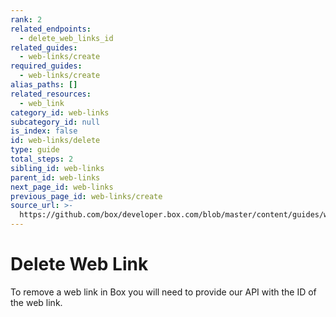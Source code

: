```yaml
---
rank: 2
related_endpoints:
  - delete_web_links_id
related_guides:
  - web-links/create
required_guides:
  - web-links/create
alias_paths: []
related_resources:
  - web_link
category_id: web-links
subcategory_id: null
is_index: false
id: web-links/delete
type: guide
total_steps: 2
sibling_id: web-links
parent_id: web-links
next_page_id: web-links
previous_page_id: web-links/create
source_url: >-
  https://github.com/box/developer.box.com/blob/master/content/guides/web-links/delete.md
---
```


# Delete Web Link

To remove a web link in Box you will need to provide our API with the ID of
the web link.

<Samples id='delete_web_links_id' >

</Samples>
